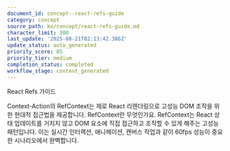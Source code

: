```yaml
---
document_id: concept--react-refs-guide
category: concept
source_path: ko/concept/react-refs-guide.md
character_limit: 300
last_update: '2025-08-21T02:13:42.386Z'
update_status: auto_generated
priority_score: 85
priority_tier: medium
completion_status: completed
workflow_stage: content_generated
---
```

React Refs 가이드

Context-Action의 RefContext는 제로 React 리렌더링으로 고성능 DOM 조작을 위한 현대적 접근법을 제공합니다. RefContext란 무엇인가요. RefContext는 React 상태 업데이트를 거치지 않고 DOM 요소에 직접 접근하고 조작할 수 있게 해주는 고성능 패턴입니다. 이는 실시간 인터랙션, 애니메이션, 캔버스 작업과 같이 60fps 성능이 중요한 시나리오에서 완벽합니다.
